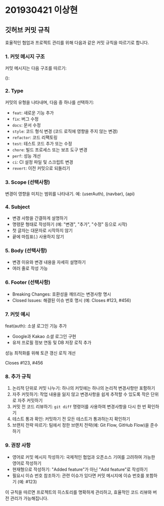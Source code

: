 # 201930421 이상현


## 깃허브 커밋 규칙

효율적인 협업과 프로젝트 관리를 위해 다음과 같은 커밋 규칙을 따르기로 합니다.

### 1. 커밋 메시지 구조

커밋 메시지는 다음 구조를 따르기:



<type>(<scope>): <subject>

<body>

<footer>



### 2. Type

커밋의 유형을 나타내며, 다음 중 하나를 선택하기:

- `feat`: 새로운 기능 추가
- `fix`: 버그 수정
- `docs`: 문서 수정
- `style`: 코드 형식 변경 (코드 로직에 영향을 주지 않는 변경)
- `refactor`: 코드 리팩토링
- `test`: 테스트 코드 추가 또는 수정
- `chore`: 빌드 프로세스 또는 보조 도구 변경
- `perf`: 성능 개선
- `ci`: CI 설정 파일 및 스크립트 변경
- `revert`: 이전 커밋으로 되돌리기

### 3. Scope (선택사항)

변경이 영향을 미치는 범위를 나타내기. 예: (userAuth), (navbar), (api)

### 4. Subject

- 변경 사항을 간결하게 설명하기
- 명령문 형태로 작성하기 (예: "변경", "추가", "수정" 등으로 시작)
- 첫 글자는 대문자로 시작하지 않기
- 끝에 마침표(.) 사용하지 않기

### 5. Body (선택사항)

- 변경 이유와 변경 내용을 자세히 설명하기
- 여러 줄로 작성 가능

### 6. Footer (선택사항)

- Breaking Changes: 호환성을 깨뜨리는 변경사항 명시
- Closed Issues: 해결된 이슈 번호 명시 (예: Closes #123, #456)

### 7. 커밋 예시



feat(auth): 소셜 로그인 기능 추가

- Google과 Kakao 소셜 로그인 구현
- 유저 프로필 정보 연동 및 DB 저장 로직 추가

성능 최적화를 위해 토큰 갱신 로직 개선

Closes #123, #456



### 8. 추가 규칙

1. 논리적 단위로 커밋 나누기: 하나의 커밋에는 하나의 논리적 변경사항만 포함하기
2. 자주 커밋하기: 작업 내용을 잃지 않고 변경사항을 쉽게 추적할 수 있도록 작은 단위로 자주 커밋하기
3. 커밋 전 코드 리뷰하기: `git diff` 명령어를 사용하여 변경사항을 다시 한 번 확인하기
4. 테스트 통과 확인: 커밋하기 전 모든 테스트가 통과하는지 확인하기
5. 브랜치 전략 따르기: 팀에서 정한 브랜치 전략(예: Git Flow, GitHub Flow)을 준수하기

### 9. 권장 사항

- 영어로 커밋 메시지 작성하기: 국제적인 협업과 오픈소스 기여를 고려하여 가능한 영어로 작성하기
- 현재형으로 작성하기: "Added feature"가 아닌 "Add feature"로 작성하기
- 필요시 이슈 번호 참조하기: 관련 이슈가 있다면 커밋 메시지에 이슈 번호를 포함하기 (예: #123)

이 규칙을 따르면 프로젝트의 히스토리를 명확하게 관리하고, 효율적인 코드 리뷰와 버전 관리가 가능해집니다.


